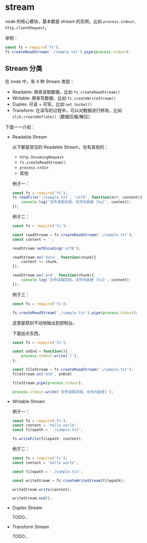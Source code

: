 # stream

node 的核心模块，基本都是 stream 的实例，比如 `process.stdout`、`http.clientRequest`。

举例：

```js
const fs = require('fs');
fs.createReadStream('./sample.txt').pipe(process.stdout);
```

## Stream 分类

在 node 中，有 4 种 Stream 类型：

+   Readable: 用来读取数据，比如 `fs.createReadStream()`
+   Writable: 用来写数据，比如 `fs.createWriteStream()`
+   Duplex: 可读 + 可写，比如 `net.Socket()`
+   Transform: 在读写的过程中，可以对数据进行修改，比如 `zlib.createDeflate()`（数据压缩/解压）

下面一一介绍：

+   Readable Stream

    以下都是常见的 Readable Stream，也有其他的：

    +   `http.IncomingRequest`
    +   `fs.createReadStream()`
    +   `process.stdin`
    +   其他

    例子一：

    ```js
    const fs = require('fs');
    fs.readFile('./sample.txt', 'utf8', function(err, content){
        console.log('文件读取完成，文件内容是 [%s]', content);
    });
    ```

    例子二：

    ```js
    const fs = require('fs');

    const readStream = fs.createReadStream('./sample.txt');
    const content = '';

    readStream.setEncoding('utf8');

    readStream.on('data', function(chunk){
        content += chunk;
    });

    readStream.on('end', function(chunk){
        console.log('文件读取完成，文件内容是 [%s]', content);
    });
    ```

    例子三：

    ```js
    const fs = require('fs');

    fs.createReadStream('./sample.txt').pipe(process.stdout);
    ```

    这里是原封不动地输出到控制台。

    下面加点东西。

    ```js
    const fs = require('fs');

    const onEnd = function(){
        process.stdout.write(']');	
    };

    const fileStream = fs.createReadStream('./sample.txt');
    fileStream.on('end', onEnd)

    fileStream.pipe(process.stdout);

    process.stdout.write('文件读取完成，文件内容是[');
    ```

+   Writable Stream

    例子一：

    ```js
    const fs = require('fs');
    const content = 'hello world';
    const filepath = './sample.txt';

    fs.writeFile(filepath, content);
    ```

    例子二：

    ```js
    const fs = require('fs');
    const content = 'hello world';

    const filepath = './sample.txt';

    const writeStream = fs.createWriteStream(filepath);

    writeStream.write(content);

    writeStream.end();
    ```

+   Duplex Stream

    TODO...

+   Transform Stream

    TODO...
